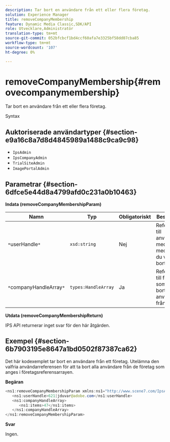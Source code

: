 ```yaml
---
description: Tar bort en användare från ett eller flera företag.
solution: Experience Manager
title: removeCompanyMembership
feature: Dynamic Media Classic,SDK/API
role: Utvecklare,Administratör
translation-type: tm+mt
source-git-commit: 052bfcbcf1bd4ccf60afa7e3325bf58dd07cba85
workflow-type: tm+mt
source-wordcount: '107'
ht-degree: 0%

---
```



# removeCompanyMembership{#removecompanymembership}

Tar bort en användare från ett eller flera företag.

Syntax

## Auktoriserade användartyper {#section-e9a16c8a7d8d4845989a1488c9ca9c98}

* `IpsAdmin`
* `IpsCompanyAdmin`
* `TrialSiteAdmin`
* `ImagePortalAdmin`

## Parametrar {#section-6dfce5e44d8a4799afd0c231a0b10463}

**Indata (removeCompanyMembershipParam)**

| Namn | Typ | Obligatoriskt | Beskrivning |
|---|---|---|---|
| `*`userHandle`*` | `xsd:string` | Nej | Referensen till användaren med det medlemskap du vill ta bort. |
| `*`companyHandleArray`*` | `types:HandleArray` | Ja | Referensen till företaget som du tar bort användaren från. |

**Utdata (removeCompanyMembershipReturn)**

IPS API returnerar inget svar för den här åtgärden.

## Exempel {#section-6b7903195e8647a1bd0502f87387ca62}

Det här kodexemplet tar bort en användare från ett företag. Utelämna den valfria användarreferensen för att ta bort alla användare från de företag som anges i företagsreferensarrayen.

**Begäran**

```java
<ns1:removeCompanyMembershipParam xmlns:ns1="http://www.scene7.com/IpsApi/xsd">
   <ns1:userHandle>621|jduvar@adobe.com</ns1:userHandle>
   <ns1:companyHandleArray>
      <ns1:items>47</ns1:items>
   </ns1:companyHandleArray>
</ns1:removeCompanyMembershipParam>
```

**Svar**

Ingen.
